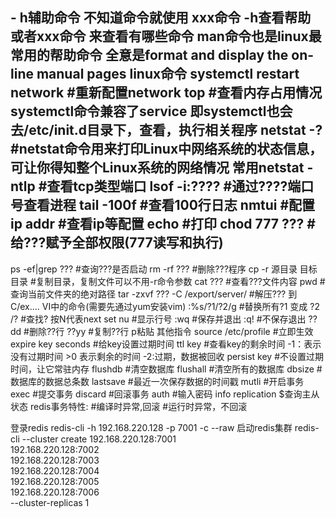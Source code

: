 **- h辅助命令**
	不知道命令就使用 xxx命令 -h查看帮助  或者xxx命令 来查看有哪些命令
	man命令也是linux最常用的帮助命令
	全意是format and display the on-line manual pages
**linux命令**
systemctl restart network \#重新配置network
top \#查看内存占用情况
 systemctl命令兼容了service
即systemctl也会去/etc/init.d目录下，查看，执行相关程序
netstat -? #netstat命令用来打印Linux中网络系统的状态信息，可让你得知整个Linux系统的网络情况
常用netstat -ntlp  #查看tcp类型端口
lsof -i:???? #通过????端口号查看进程
tail -100f #查看100行日志
nmtui #配置
ip addr #查看ip等配置
echo #打印
chod 777 ??? #给???赋予全部权限(777读写和执行)
-----------------------------
ps -ef|grep ??? #查询???是否启动
rm -rf ??? #删除???程序
cp -r 源目录 目标目录 #复制目录，复制文件可以不用-r命令参数
cat ??? #查看???文件内容
pwd #查询当前文件夹的绝对路径
tar -zxvf ??? -C /export/server/ #解压??? 到 C/ex....
VI中的命令(需要先通过yum安装vim)
:%s/?1/?2/g  #替换所有?1 变成 ?2
/?   #查找? 按N代表next
set nu #显示行号
:wq #保存并退出
:q! #不保存退出
??dd #删除??行
??yy   #复制??行     p粘贴
其他指令
source /etc/profile  #立即生效
expire key seconds  #给key设置过期时间
ttl key    #查看key的剩余时间  -1：表示没有过期时间  >0 表示剩余的时间 -2:过期，数据被回收
persist key #不设置过期时间，让它常驻内存
flushdb  #清空数据库
flushall  #清空所有的数据库
dbsize  #数据库的数据总条数
lastsave  #最近一次保存数据的时间戳
mutli #开启事务
exec #提交事务
discard #回滚事务
auth #输入密码
info replication $查询主从状态
redis事务特性:
#编译时异常,回滚
#运行时异常，不回滚

 登录redis   redis-cli -h 192.168.220.128 -p 7001 -c --raw
启动redis集群
redis-cli --cluster create 192.168.220.128:7001 \
192.168.220.128:7002 \
192.168.220.128:7003 \
192.168.220.128:7004 \
192.168.220.128:7005 \
192.168.220.128:7006 \
--cluster-replicas 1 





















